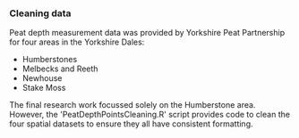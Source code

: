 ### Cleaning data

Peat depth measurement data was provided by Yorkshire Peat Partnership for four areas in the Yorkshire Dales:
* Humberstones
* Melbecks and Reeth
* Newhouse
* Stake Moss

The final research work focussed solely on the Humberstone area.  
However, the 'PeatDepthPointsCleaning.R' script provides code to clean the four spatial datasets to ensure they all have consistent formatting.  

